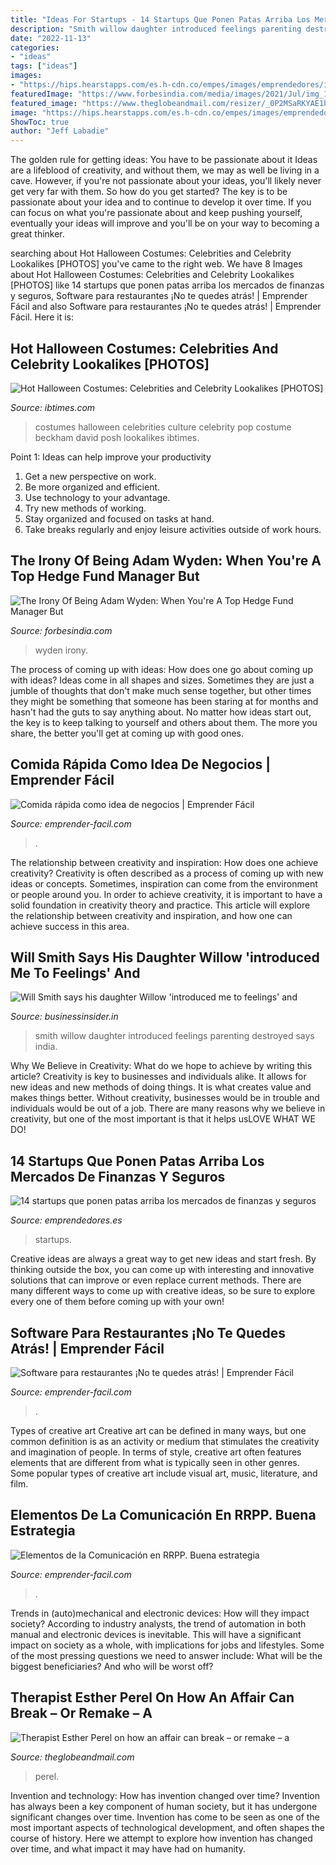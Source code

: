 ```yaml
---
title: "Ideas For Startups - 14 Startups Que Ponen Patas Arriba Los Mercados De Finanzas Y Seguros"
description: "Smith willow daughter introduced feelings parenting destroyed says india"
date: "2022-11-13"
categories:
- "ideas"
tags: ["ideas"]
images:
- "https://hips.hearstapps.com/es.h-cdn.co/empes/images/emprendedores/ideas-de-negocio/startups-de-fintech/1885356-1-esl-ES/14-startups-que-ponen-patas-arriba-los-mercados-de-finanzas-y-seguros.png?crop=1xw:0.7496339677891655xh;center,top&amp;resize=1200:*"
featuredImage: "https://www.forbesindia.com/media/images/2021/Jul/img_162755_adamwyden.jpg"
featured_image: "https://www.theglobeandmail.com/resizer/_0P2MSaRKYAE1hed-w2qtXCprVQ=/1200x0/filters:quality(80)/arc-anglerfish-tgam-prod-tgam.s3.amazonaws.com/public/Z24O2MGL4FDM7NF5BTZVKCPHR4.JPG"
image: "https://hips.hearstapps.com/es.h-cdn.co/empes/images/emprendedores/ideas-de-negocio/startups-de-fintech/1885356-1-esl-ES/14-startups-que-ponen-patas-arriba-los-mercados-de-finanzas-y-seguros.png?crop=1xw:0.7496339677891655xh;center,top&amp;resize=1200:*"
ShowToc: true
author: "Jeff Labadie"
---
```



The golden rule for getting ideas: You have to be passionate about it
Ideas are a lifeblood of creativity, and without them, we may as well be living in a cave. However, if you're not passionate about your ideas, you'll likely never get very far with them. So how do you get started? The key is to be passionate about your idea and to continue to develop it over time. If you can focus on what you're passionate about and keep pushing yourself, eventually your ideas will improve and you'll be on your way to becoming a great thinker.

	

		
searching about Hot Halloween Costumes: Celebrities and Celebrity Lookalikes [PHOTOS] you've came to the right web. We have 8 Images about Hot Halloween Costumes: Celebrities and Celebrity Lookalikes [PHOTOS] like 14 startups que ponen patas arriba los mercados de finanzas y seguros, Software para restaurantes ¡No te quedes atrás! | Emprender Fácil and also Software para restaurantes ¡No te quedes atrás! | Emprender Fácil. Here it is:
		
    
## Hot Halloween Costumes: Celebrities And Celebrity Lookalikes [PHOTOS]

<img loading=lazy src="https://s1.ibtimes.com/sites/www.ibtimes.com/files/styles/full/public/2011/10/22/177630-halloween-costumes.jpg" onerror="this.onerror=null;this.src='https://tse4.mm.bing.net/th?id=OIP.1h-Av5ldkr0wDgH1aSMfkgHaM_&amp;pid=15.1';" alt="Hot Halloween Costumes: Celebrities and Celebrity Lookalikes [PHOTOS]">

_Source: ibtimes.com_

>costumes halloween celebrities culture celebrity pop costume beckham david posh lookalikes ibtimes. 

	

Point 1: Ideas can help improve your productivity
1. Get a new perspective on work.
2. Be more organized and efficient.
3. Use technology to your advantage.
4. Try new methods of working.
5. Stay organized and focused on tasks at hand.
6. Take breaks regularly and enjoy leisure activities outside of work hours.

    
## The Irony Of Being Adam Wyden: When You&#039;re A Top Hedge Fund Manager But

<img loading=lazy src="https://www.forbesindia.com/media/images/2021/Jul/img_162755_adamwyden.jpg" onerror="this.onerror=null;this.src='https://tse4.mm.bing.net/th?id=OIP.rOqJa23qioKkrgHU5lvkcQHaFj&amp;pid=15.1';" alt="The Irony Of Being Adam Wyden: When You&#039;re A Top Hedge Fund Manager But">

_Source: forbesindia.com_

>wyden irony. 

	

The process of coming up with ideas: How does one go about coming up with ideas?
Ideas come in all shapes and sizes. Sometimes they are just a jumble of thoughts that don't make much sense together, but other times they might be something that someone has been staring at for months and hasn't had the guts to say anything about. 
No matter how ideas start out, the key is to keep talking to yourself and others about them. The more you share, the better you'll get at coming up with good ones.

    
## Comida Rápida Como Idea De Negocios | Emprender Fácil

<img loading=lazy src="https://www.emprender-facil.com/wp-content/uploads/2014/12/Comida-rápida-como-idea-de-negocios-Destacada-e1419607284889.jpg" onerror="this.onerror=null;this.src='https://tse4.mm.bing.net/th?id=OIP.9wEepvsvDS491mfq2FPjmAHaE-&amp;pid=15.1';" alt="Comida rápida como idea de negocios | Emprender Fácil">

_Source: emprender-facil.com_

>. 

	

The relationship between creativity and inspiration: How does one achieve creativity?
Creativity is often described as a process of coming up with new ideas or concepts. Sometimes, inspiration can come from the environment or people around you. In order to achieve creativity, it is important to have a solid foundation in creativity theory and practice. This article will explore the relationship between creativity and inspiration, and how one can achieve success in this area.

    
## Will Smith Says His Daughter Willow &#039;introduced Me To Feelings&#039; And

<img loading=lazy src="https://www.businessinsider.in/photo/76516281/will-smith-says-his-daughter-willow-introduced-me-to-feelings-and-destroyed-all-his-ideas-about-parenting.jpg?imgsize=158750" onerror="this.onerror=null;this.src='https://tse4.mm.bing.net/th?id=OIP.ijPUsxgrtZ_gdsMzI2tvmAHaFj&amp;pid=15.1';" alt="Will Smith says his daughter Willow &#039;introduced me to feelings&#039; and">

_Source: businessinsider.in_

>smith willow daughter introduced feelings parenting destroyed says india. 

	

Why We Believe in Creativity: What do we hope to achieve by writing this article?
Creativity is key to businesses and individuals alike. It allows for new ideas and new methods of doing things. It is what creates value and makes things better. Without creativity, businesses would be in trouble and individuals would be out of a job. There are many reasons why we believe in creativity, but one of the most important is that it helps usLOVE WHAT WE DO!

    
## 14 Startups Que Ponen Patas Arriba Los Mercados De Finanzas Y Seguros

<img loading=lazy src="https://hips.hearstapps.com/es.h-cdn.co/empes/images/emprendedores/ideas-de-negocio/startups-de-fintech/1885356-1-esl-ES/14-startups-que-ponen-patas-arriba-los-mercados-de-finanzas-y-seguros.png?crop=1xw:0.7496339677891655xh;center,top&amp;resize=1200:*" onerror="this.onerror=null;this.src='https://tse2.mm.bing.net/th?id=OIP.xMZPtICTsDLHw-Zr6yCh-AHaDt&amp;pid=15.1';" alt="14 startups que ponen patas arriba los mercados de finanzas y seguros">

_Source: emprendedores.es_

>startups. 

	

Creative ideas are always a great way to get new ideas and start fresh. By thinking outside the box, you can come up with interesting and innovative solutions that can improve or even replace current methods. There are many different ways to come up with creative ideas, so be sure to explore every one of them before coming up with your own!

    
## Software Para Restaurantes ¡No Te Quedes Atrás! | Emprender Fácil

<img loading=lazy src="https://www.emprender-facil.com/wp-content/uploads/2018/08/software-para-restaurantes_1200px.jpg" onerror="this.onerror=null;this.src='https://tse1.mm.bing.net/th?id=OIP.2XhzCU4HzfXfPdM-JCGiKQHaEr&amp;pid=15.1';" alt="Software para restaurantes ¡No te quedes atrás! | Emprender Fácil">

_Source: emprender-facil.com_

>. 

	

Types of creative art
Creative art can be defined in many ways, but one common definition is as an activity or medium that stimulates the creativity and imagination of people. In terms of style, creative art often features elements that are different from what is typically seen in other genres. Some popular types of creative art include visual art, music, literature, and film.

    
## Elementos De La Comunicación En RRPP. Buena Estrategia

<img loading=lazy src="https://www.emprender-facil.com/wp-content/uploads/2015/04/Elementos-de-la-comunicación-persuasiva-en-RRPP-destacada.jpg" onerror="this.onerror=null;this.src='https://tse4.mm.bing.net/th?id=OIP.ifOvHrWp1uFCXEQkm7nvCAHaEK&amp;pid=15.1';" alt="Elementos de la Comunicación en RRPP. Buena estrategia">

_Source: emprender-facil.com_

>. 

	

Trends in (auto)mechanical and electronic devices: How will they impact society?
According to industry analysts, the trend of automation in both manual and electronic devices is inevitable. This will have a significant impact on society as a whole, with implications for jobs and lifestyles. Some of the most pressing questions we need to answer include: What will be the biggest beneficiaries? And who will be worst off?

    
## Therapist Esther Perel On How An Affair Can Break – Or Remake – A

<img loading=lazy src="https://www.theglobeandmail.com/resizer/_0P2MSaRKYAE1hed-w2qtXCprVQ=/1200x0/filters:quality(80)/arc-anglerfish-tgam-prod-tgam.s3.amazonaws.com/public/Z24O2MGL4FDM7NF5BTZVKCPHR4.JPG" onerror="this.onerror=null;this.src='https://tse4.mm.bing.net/th?id=OIP.yjlRKHtyl9-a1WNCFWfXSwHaE8&amp;pid=15.1';" alt="Therapist Esther Perel on how an affair can break – or remake – a">

_Source: theglobeandmail.com_

>perel. 

	

Invention and technology: How has invention changed over time?
Invention has always been a key component of human society, but it has undergone significant changes over time. Invention has come to be seen as one of the most important aspects of technological development, and often shapes the course of history. Here we attempt to explore how invention has changed over time, and what impact it may have had on humanity.

